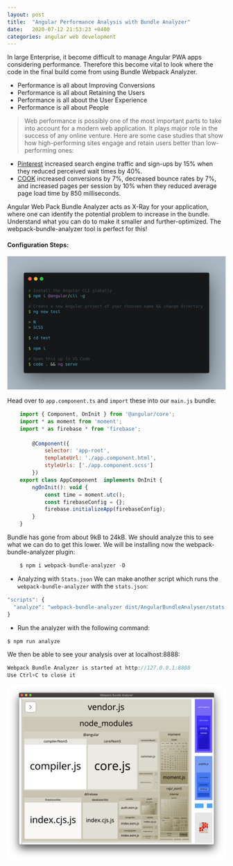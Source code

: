 ```yaml
---
layout: post
title:  "Angular Performance Analysis with Bundle Analyzer"
date:   2020-07-12 21:53:23 +0400
categories: angular web development
---
```


In large Enterprise, it become difficult to manage Angular PWA apps considering performance. Therefore this become vital to look where the code in the final build come from using Bundle Webpack Analyzer.
- Performance is all about Improving Conversions
- Performance is all about Retaining the Users
- Performance is all about the User Experience
- Performance is all about People

> Web performance is possibly one of the most important parts to take into account for a modern web application. It plays major role in the success of any online venture. Here are some case studies that show how high-performing sites engage and retain users better than low-performing ones:

- [Pinterest][pininterest] increased search engine traffic and sign-ups by 15% when they reduced perceived wait times by 40%.
- [COOK][cook] increased conversions by 7%, decreased bounce rates by 7%, and increased pages per session by 10% when they reduced average page load time by 850 milliseconds.

Angular Web Pack Bundle Analyzer acts as X-Ray for your application, where one can identify the potential problem to increase in the bundle. Understand what you can do to make it smaller and further-optimized. The webpack-bundle-analyzer tool is perfect for this!

#### Configuration Steps:

![alt text](../img/ang-webpack.png "BundleAnalyzer")

Head over to `app.component.ts` and `import` these into our `main.js` bundle:

```javascript
    import { Component, OnInit } from '@angular/core';
    import * as moment from 'moment';
    import * as firebase * from 'firebase';

        @Component({
            selector: 'app-root',
            templateUrl: './app.component.html',
            styleUrls: ['./app.component.scss']
        })
    export class AppComponent  implements OnInit {
        ngOnInit(): void {
            const time = moment.utc();
            const firebaseConfig = {};
            firebase.initializeApp(firebaseConfig);
        }
    }
```

Bundle has gone from about 9kB to 24kB. We should analyze this to see what we can do to get this lower. We will be installing now the webpack-bundle-analyzer plugin:

```javascript
    $ npm i webpack-bundle-analyzer -D
```

- Analyzing with `Stats.json`
We can make another script which runs the `webpack-bundle-analyzer` with the `stats.json`:

```javascript
"scripts": {
  "analyze": "webpack-bundle-analyzer dist/AngularBundleAnalyser/stats.json"
}
```

- Run the analyzer with the following command:
```javascript
$ npm run analyze
```

We then be able to see your analysis over at localhost:8888:

```javascript
Webpack Bundle Analyzer is started at http://127.0.0.1:8888
Use Ctrl+C to close it
```

![alt text](../img/webpack-bundle-analysis.png "BundleAnalyzer")

[pininterest]: https://medium.com/@Pinterest_Engineering/driving-user-growth-with-performance-improvements-cfc50dafadd7
[cook]: https://www.nccgroup.trust/globalassets/resources/uk/case-studies/web-performance/cook-case-study.pdf
